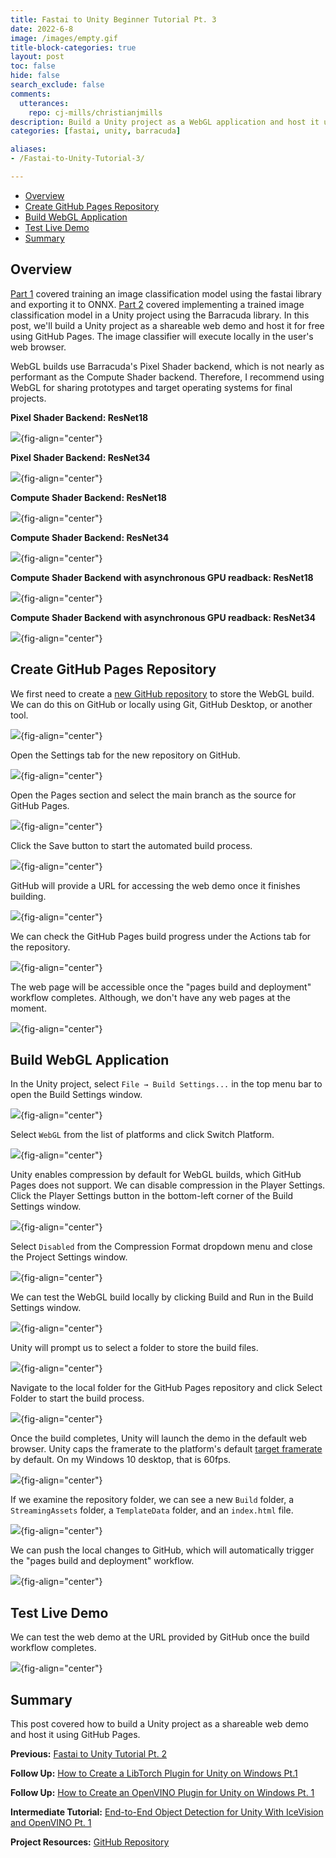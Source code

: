 ```yaml
---
title: Fastai to Unity Beginner Tutorial Pt. 3
date: 2022-6-8
image: /images/empty.gif
title-block-categories: true
layout: post
toc: false
hide: false
search_exclude: false
comments:
  utterances:
    repo: cj-mills/christianjmills
description: Build a Unity project as a WebGL application and host it using GitHub Pages.
categories: [fastai, unity, barracuda]

aliases:
- /Fastai-to-Unity-Tutorial-3/

---
```


* [Overview](#overview)
* [Create GitHub Pages Repository](#create-github-pages-repository)
* [Build WebGL Application](#build-webgl-application)
* [Test Live Demo](#test-live-demo)
* [Summary](#summary)





## Overview

[Part 1](../part-1) covered training an image classification model using the fastai library and exporting it to ONNX. [Part 2](../part-2/) covered implementing a trained image classification model in a Unity project using the Barracuda library. In this post, we'll build a Unity project as a shareable web demo and host it for free using GitHub Pages. The image classifier will execute locally in the user's web browser. 

WebGL builds use Barracuda's Pixel Shader backend, which is not nearly as performant as the Compute Shader backend. Therefore, I recommend using WebGL for sharing prototypes and target operating systems for final projects.

**Pixel Shader Backend: ResNet18**

![](./images/unity-webcam-pixel-shader-fps-resnet18.png){fig-align="center"}

**Pixel Shader Backend: ResNet34**

![](./images/unity-webcam-pixel-shader-fps-resnet34.png){fig-align="center"}



**Compute Shader Backend: ResNet18**

![](./images/unity-webcam-compute-shader-fps-resnet18.png){fig-align="center"}

**Compute Shader Backend: ResNet34**

![](./images/unity-webcam-compute-shader-fps-resnet34.png){fig-align="center"}



**Compute Shader Backend with asynchronous GPU readback: ResNet18**

![](./images/unity-webcam-compute-shader-async-fps-resnet18.png){fig-align="center"}

**Compute Shader Backend with asynchronous GPU readback: ResNet34**

![](./images/unity-webcam-compute-shader-async-fps-resnet34.png){fig-align="center"}








## Create GitHub Pages Repository

We first need to create a [new GitHub repository](https://github.com/new) to store the WebGL build. We can do this on GitHub or locally using Git, GitHub Desktop, or another tool. 



![](./images/github-desktop-create-new-repository.png){fig-align="center"}



Open the Settings tab for the new repository on GitHub.



![](./images/github-new-repository.png){fig-align="center"}



Open the Pages section and select the main branch as the source for GitHub Pages.



![](./images/github-pages-select-main-branch.png){fig-align="center"}



Click the Save button to start the automated build process.



![](./images/github-pages-click-save.png){fig-align="center"}



GitHub will provide a URL for accessing the web demo once it finishes building.



![](./images/github-pages-get-url.png){fig-align="center"}



We can check the GitHub Pages build progress under the Actions tab for the repository.



![](./images/github-pages-check-build-progress.png){fig-align="center"}



The web page will be accessible once the "pages build and deployment" workflow completes. Although, we don't have any web pages at the moment.



![](./images/github-pages-build-complete.png){fig-align="center"}







## Build WebGL Application

In the Unity project, select `File → Build Settings...` in the top menu bar to open the Build Settings window.

![](./images/unity-open-build-settings.png){fig-align="center"}



Select `WebGL` from the list of platforms and click Switch Platform.



![](./images/unity-build-settings-switch-to-webgl.png){fig-align="center"}



Unity enables compression by default for WebGL builds, which GitHub Pages does not support. We can disable compression in the Player Settings. Click the Player Settings button in the bottom-left corner of the Build Settings window.



![](./images/unity-build-settings-open-player-settings.png){fig-align="center"}



Select `Disabled` from the Compression Format dropdown menu and close the Project Settings window.



![](./images/unity-player-settings-disable-webgl-compression.png){fig-align="center"}



We can test the WebGL build locally by clicking Build and Run in the Build Settings window.



![](./images/unity-build-settings-build-and-run.png){fig-align="center"}



Unity will prompt us to select a folder to store the build files.



![](./images/unity-select-build-folder.png){fig-align="center"}



Navigate to the local folder for the GitHub Pages repository and click Select Folder to start the build process.



![](./images/unity-build-select-github-pages-repo-folder.png){fig-align="center"}



Once the build completes, Unity will launch the demo in the default web browser. Unity caps the framerate to the platform's default [target framerate](https://docs.unity3d.com/ScriptReference/Application-targetFrameRate.html) by default. On my Windows 10 desktop, that is 60fps.



![](./images/unity-webgl-build-local-test.png){fig-align="center"}



If we examine the repository folder, we can see a new `Build` folder, a `StreamingAssets` folder, a `TemplateData` folder, and an `index.html` file.



![](./images/github-pages-repo-folder-after-webgl-build.png){fig-align="center"}



We can push the local changes to GitHub, which will automatically trigger the "pages build and deployment" workflow.



![](./images/github-pages-check-webgl-build-progress.png){fig-align="center"}







## Test Live Demo

We can test the web demo at the URL provided by GitHub once the build workflow completes.

![](./images/github-pages-webgl-demo.png){fig-align="center"}








## Summary

This post covered how to build a Unity project as a shareable web demo and host it using GitHub Pages.





**Previous:** [Fastai to Unity Tutorial Pt. 2](../part-2)

**Follow Up:** [How to Create a LibTorch Plugin for Unity on Windows Pt.1](../../fastai-libtorch-unity-tutorial/part-1)

**Follow Up:** [How to Create an OpenVINO Plugin for Unity on Windows Pt. 1](../../fastai-openvino-unity-tutorial/part-1)

**Intermediate Tutorial:** [End-to-End Object Detection for Unity With IceVision and OpenVINO Pt. 1](../../icevision-openvino-unity-tutorial/part-1)



**Project Resources:** [GitHub Repository](https://github.com/cj-mills/fastai-to-unity-tutorial)







<!-- Cloudflare Web Analytics --><script defer src='https://static.cloudflareinsights.com/beacon.min.js' data-cf-beacon='{"token": "56b8d2f624604c4891327b3c0d9f6703"}'></script><!-- End Cloudflare Web Analytics -->